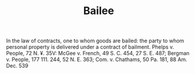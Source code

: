 ---
title: Bailee
letter: B
permalink: "/definitions/bld-bailee.html"
body: 'In the law of contracts, one to whom goods are bailed: the party to whom personal
  property is delivered under a contract of bailment. Phelps v. People, 72 N. ¥. 35V:
  McGee v. French, 49 S. C. 454, 27 S. E. 487; Bergman v. People, 177 111. 244, 52
  N. E. 363; Com. v. Chathams, 50 Pa. 181, 88 Am. Dec. 539'
published_at: '2018-07-07'
source: Black's Law Dictionary 2nd Ed (1910)
layout: post
---